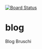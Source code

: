 [![Board Status](https://amarobruschi.visualstudio.com/9ead8e1a-698e-4699-ad1b-0147357f11e0/d4b98d42-b48a-4f47-af82-c8595126dcf6/_apis/work/boardbadge/7fb23197-d80c-470e-90fb-7dab460fce55)](https://amarobruschi.visualstudio.com/9ead8e1a-698e-4699-ad1b-0147357f11e0/_boards/board/t/d4b98d42-b48a-4f47-af82-c8595126dcf6/Microsoft.RequirementCategory)
# blog
Blog Bruschi

